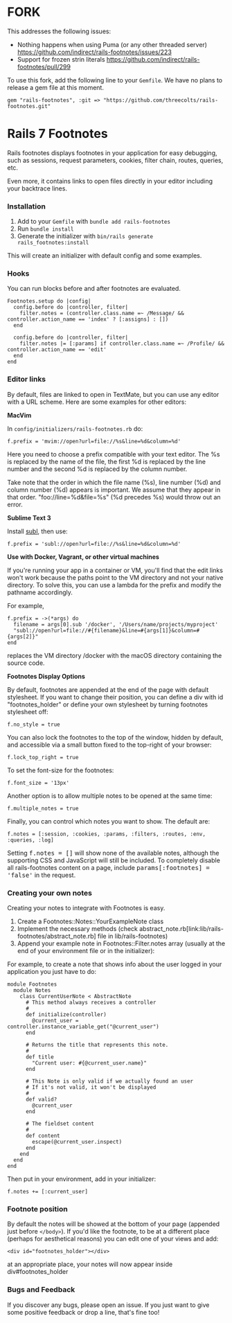 # FORK

This addresses the following issues:

* Nothing happens when using Puma (or any other threaded server) https://github.com/indirect/rails-footnotes/issues/223
* Support for frozen strin literals https://github.com/indirect/rails-footnotes/pull/299

To use this fork, add the following line to your `Gemfile`. We have no plans to release a gem file at this moment.

```
gem "rails-footnotes", :git => "https://github.com/threecolts/rails-footnotes.git"
```

# Rails 7 Footnotes

Rails footnotes displays footnotes in your application for easy debugging, such as sessions,
request parameters, cookies, filter chain, routes, queries, etc.

Even more, it contains links to open files directly in your editor including
your backtrace lines.

### Installation

1. Add to your `Gemfile` with `bundle add rails-footnotes`
2. Run `bundle install`
3. Generate the initializer with `bin/rails generate rails_footnotes:install`

This will create an initializer with default config and some examples.

### Hooks

You can run blocks before and after footnotes are evaluated.

```
Footnotes.setup do |config|
  config.before do |controller, filter|
    filter.notes = (controller.class.name =~ /Message/ && controller.action_name == 'index' ? [:assigns] : [])
  end

  config.before do |controller, filter|
    filter.notes |= [:params] if controller.class.name =~ /Profile/ && controller.action_name == 'edit'
  end
end
```

### Editor links

By default, files are linked to open in TextMate, but you can use any editor with a URL scheme. Here are some examples for other editors:

**MacVim**

In `config/initializers/rails-footnotes.rb` do:

    f.prefix = 'mvim://open?url=file://%s&line=%d&column=%d'

Here you need to choose a prefix compatible with your text editor. The %s is
replaced by the name of the file, the first %d is replaced by the line number and
the second %d is replaced by the column number.

Take note that the order in which the file name (%s), line number (%d) and column number (%d) appears is important.
We assume that they appear in that order. "foo://line=%d&file=%s" (%d precedes %s) would throw out an error.

**Sublime Text 3**

Install [subl](https://github.com/dhoulb/subl), then use:

    f.prefix = 'subl://open?url=file://%s&line=%d&column=%d'

**Use with Docker, Vagrant, or other virtual machines**

If you're running your app in a container or VM, you'll find that the edit links won't work because the paths point to the VM directory and not your native directory. To solve this, you can use a lambda for the prefix and modify the pathname accordingly.

For example,

    f.prefix = ->(*args) do
      filename = args[0].sub '/docker', '/Users/name/projects/myproject'
      "subl://open?url=file://#{filename}&line=#{args[1]}&column=#{args[2]}"
    end

replaces the VM directory /docker with the macOS directory containing the source code.

**Footnotes Display Options**

By default, footnotes are appended at the end of the page with default stylesheet. If you want
to change their position, you can define a div with id "footnotes_holder" or define your own stylesheet
by turning footnotes stylesheet off:

    f.no_style = true

You can also lock the footnotes to the top of the window, hidden by default, and accessible
via a small button fixed to the top-right of your browser:

    f.lock_top_right = true

To set the font-size for the footnotes:

    f.font_size = '13px'

Another option is to allow multiple notes to be opened at the same time:

    f.multiple_notes = true

Finally, you can control which notes you want to show. The default are:

    f.notes = [:session, :cookies, :params, :filters, :routes, :env, :queries, :log]

Setting <tt>f.notes = []</tt> will show none of the available notes, although the supporting CSS and JavaScript will still be included. To completely disable all rails-footnotes content on a page, include <tt>params[:footnotes] = 'false'</tt> in the request.

### Creating your own notes

Creating your notes to integrate with Footnotes is easy.

1. Create a Footnotes::Notes::YourExampleNote class
2. Implement the necessary methods (check abstract_note.rb[link:lib/rails-footnotes/abstract_note.rb] file in lib/rails-footnotes)
3. Append your example note in Footnotes::Filter.notes array (usually at the end of your environment file or in the initializer):

For example, to create a note that shows info about the user logged in your application you just have to do:

    module Footnotes
      module Notes
        class CurrentUserNote < AbstractNote
          # This method always receives a controller
          #
          def initialize(controller)
            @current_user = controller.instance_variable_get("@current_user")
          end

          # Returns the title that represents this note.
          #
          def title
            "Current user: #{@current_user.name}"
          end

          # This Note is only valid if we actually found an user
          # If it's not valid, it won't be displayed
          #
          def valid?
            @current_user
          end

          # The fieldset content
          #
          def content
            escape(@current_user.inspect)
          end
        end
      end
    end

Then put in your environment, add in your initializer:

    f.notes += [:current_user]

### Footnote position

By default the notes will be showed at the bottom of your page (appended just before `</body>`).
If you'd like the footnote, to be at a different place (perhaps for aesthetical reasons) you can edit one of your views and add:

    <div id="footnotes_holder"></div>

at an appropriate place, your notes will now appear inside div#footnotes_holder

### Bugs and Feedback

If you discover any bugs, please open an issue.
If you just want to give some positive feedback or drop a line, that's fine too!

